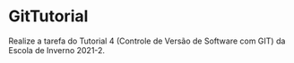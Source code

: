 # GitTutorial
Realize a tarefa do Tutorial 4 (Controle de Versão de Software com GIT) da Escola de Inverno 2021-2. 
